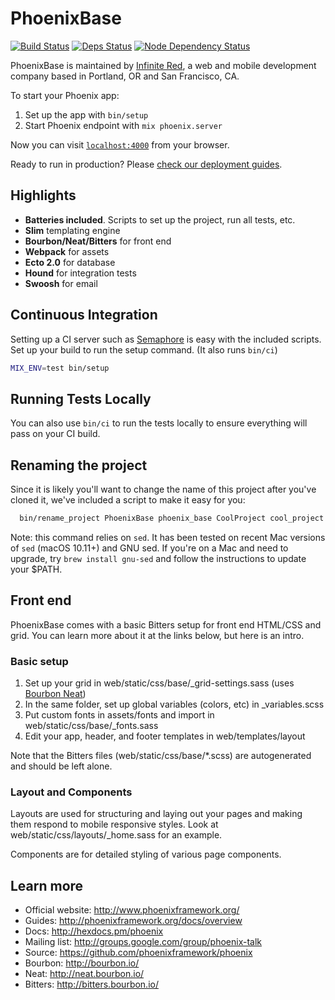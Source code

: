 # PhoenixBase

[![Build Status](https://semaphoreci.com/api/v1/projects/9501757c-f8e0-4a06-9b90-04f22ea5cd74/662754/badge.svg)](https://semaphoreci.com/ir/phoenix_base)
[![Deps Status](https://beta.hexfaktor.org/badge/all/github/infinitered/phoenix_base.svg)](https://beta.hexfaktor.org/github/infinitered/phoenix_base)
[![Node Dependency Status](https://david-dm.org/infinitered/phoenix_base.svg)](https://david-dm.org/infinitered/phoenix_base)

PhoenixBase is maintained by [Infinite Red](http://infinite.red), a web and mobile development company based in Portland, OR and San Francisco, CA.

To start your Phoenix app:

  1. Set up the app with `bin/setup`
  3. Start Phoenix endpoint with `mix phoenix.server`

Now you can visit [`localhost:4000`](http://localhost:4000) from your browser.

Ready to run in production? Please [check our deployment guides](http://www.phoenixframework.org/docs/deployment).

## Highlights

- **Batteries included**. Scripts to set up the project, run all tests, etc.
- **Slim** templating engine
- **Bourbon/Neat/Bitters** for front end
- **Webpack** for assets
- **Ecto 2.0** for database
- **Hound** for integration tests
- **Swoosh** for email

## Continuous Integration

Setting up a CI server such as [Semaphore](https://semaphoreci.com/) is easy with the included scripts. Set up your build to run the setup command. (It also runs `bin/ci`)

```bash
MIX_ENV=test bin/setup
```

## Running Tests Locally

You can also use `bin/ci` to run the tests locally to ensure everything will pass on your CI build.

## Renaming the project

Since it is likely you'll want to change the name of this project after you've cloned it, we've included a script to make it easy for you:

```bash
  bin/rename_project PhoenixBase phoenix_base CoolProject cool_project
```

Note: this command relies on `sed`. It has been tested on recent Mac versions of `sed` (macOS 10.11+) and GNU sed. If you're on a Mac and need to upgrade, try `brew install gnu-sed` and follow the instructions to update your $PATH.

## Front end

PhoenixBase comes with a basic Bitters setup for front end HTML/CSS and grid. You can learn more about it
at the links below, but here is an intro.

### Basic setup

1. Set up your grid in web/static/css/base/_grid-settings.sass (uses [Bourbon Neat](http://neat.bourbon.io))
2. In the same folder, set up global variables (colors, etc) in _variables.scss
3. Put custom fonts in assets/fonts and import in web/static/css/base/_fonts.sass
4. Edit your app, header, and footer templates in web/templates/layout

Note that the Bitters files (web/static/css/base/*.scss) are autogenerated and should be left alone.

### Layout and Components

Layouts are used for structuring and laying out your pages and making them respond to mobile
responsive styles. Look at web/static/css/layouts/_home.sass for an example.

Components are for detailed styling of various page components.

## Learn more

  * Official website: http://www.phoenixframework.org/
  * Guides: http://phoenixframework.org/docs/overview
  * Docs: http://hexdocs.pm/phoenix
  * Mailing list: http://groups.google.com/group/phoenix-talk
  * Source: https://github.com/phoenixframework/phoenix
  * Bourbon: http://bourbon.io/
  * Neat: http://neat.bourbon.io/
  * Bitters: http://bitters.bourbon.io/
